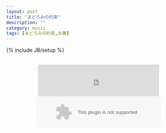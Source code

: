 ```yaml
---
layout: post
title: "まどろみの約束"
description: ""
category: music
tags: [まどろみの約束,氷菓]
---
```

{% include JB/setup %}

<div align="center">
<br />
<iframe frameborder="no" border="0" marginwidth="0" marginheight="0" width=330 height=86 src="http://music.163.com/outchain/player?type=2&id=27552690&auto=0&height=66"></iframe>
<br />
<embed src="http://music.163.com/style/swf/widget.swf?sid=27552690&type=2&auto=0&width=320&height=66" width="340" height="86"  allowNetworking="all"></embed>
<br />
</div>